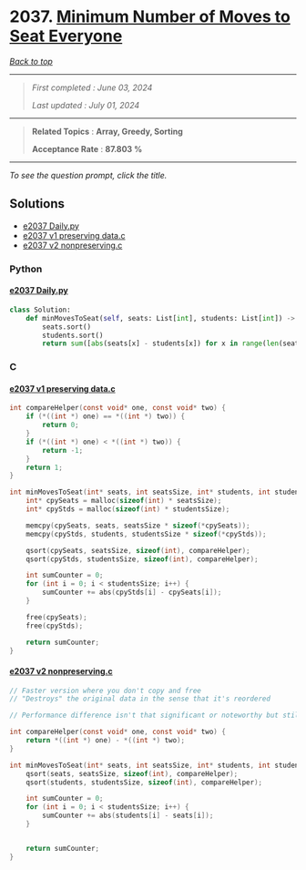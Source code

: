 # 2037. [Minimum Number of Moves to Seat Everyone](<https://leetcode.com/problems/minimum-number-of-moves-to-seat-everyone>)

*[Back to top](<../README.md>)*

------

> *First completed : June 03, 2024*
>
> *Last updated : July 01, 2024*


------

> **Related Topics** : **Array, Greedy, Sorting**
>
> **Acceptance Rate** : **87.803 %**


------

*To see the question prompt, click the title.*

## Solutions

- [e2037 Daily.py](<../my-submissions/e2037 Daily.py>)
- [e2037 v1 preserving data.c](<../my-submissions/e2037 v1 preserving data.c>)
- [e2037 v2 nonpreserving.c](<../my-submissions/e2037 v2 nonpreserving.c>)
### Python
#### [e2037 Daily.py](<../my-submissions/e2037 Daily.py>)
```Python
class Solution:
    def minMovesToSeat(self, seats: List[int], students: List[int]) -> int:
        seats.sort()
        students.sort()
        return sum([abs(seats[x] - students[x]) for x in range(len(seats))])
```

### C
#### [e2037 v1 preserving data.c](<../my-submissions/e2037 v1 preserving data.c>)
```C
int compareHelper(const void* one, const void* two) {
    if (*((int *) one) == *((int *) two)) {
        return 0;
    }
    if (*((int *) one) < *((int *) two)) {
        return -1;
    }
    return 1;
}

int minMovesToSeat(int* seats, int seatsSize, int* students, int studentsSize) {
    int* cpySeats = malloc(sizeof(int) * seatsSize);
    int* cpyStds = malloc(sizeof(int) * studentsSize);

    memcpy(cpySeats, seats, seatsSize * sizeof(*cpySeats)); 
    memcpy(cpyStds, students, studentsSize * sizeof(*cpyStds)); 

    qsort(cpySeats, seatsSize, sizeof(int), compareHelper);
    qsort(cpyStds, studentsSize, sizeof(int), compareHelper);

    int sumCounter = 0;
    for (int i = 0; i < studentsSize; i++) {
        sumCounter += abs(cpyStds[i] - cpySeats[i]);
    }

    free(cpySeats);
    free(cpyStds);

    return sumCounter;
}
```

#### [e2037 v2 nonpreserving.c](<../my-submissions/e2037 v2 nonpreserving.c>)
```C
// Faster version where you don't copy and free
// "Destroys" the original data in the sense that it's reordered

// Performance difference isn't that significant or noteworthy but still evident

int compareHelper(const void* one, const void* two) {
    return *((int *) one) - *((int *) two);
}

int minMovesToSeat(int* seats, int seatsSize, int* students, int studentsSize) {
    qsort(seats, seatsSize, sizeof(int), compareHelper);
    qsort(students, studentsSize, sizeof(int), compareHelper);

    int sumCounter = 0;
    for (int i = 0; i < studentsSize; i++) {
        sumCounter += abs(students[i] - seats[i]);
    }


    return sumCounter;
}
```

